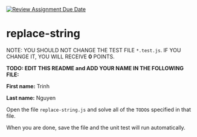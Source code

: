 [![Review Assignment Due Date](https://classroom.github.com/assets/deadline-readme-button-24ddc0f5d75046c5622901739e7c5dd533143b0c8e959d652212380cedb1ea36.svg)](https://classroom.github.com/a/7kETi7tZ)
# replace-string

NOTE: YOU SHOULD NOT CHANGE THE TEST FILE `*.test.js`. IF YOU CHANGE IT, YOU WILL RECEIVE **0** POINTS.

**TODO: EDIT THIS README and ADD YOUR NAME IN THE FOLLOWING FILE:**

**First name:** Trinh 

**Last name:** Nguyen

Open the file `replace-string.js` and solve all of the `TODO`s specified in that file.

When you are done, save the file and the unit test will run automatically.
